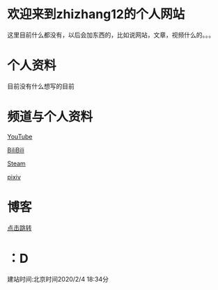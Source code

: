 # 欢迎来到zhizhang12的个人网站

这里目前什么都没有，以后会加东西的，比如说网站，文章，视频什么的。。。




# 个人资料


目前没有什么想写的目前




# 频道与个人资料

<a href="https://www.youtube.com/channel/UCMCv-l-DMt4YXd_FSdKCq8Q?view_as=subscriber">YouTube</a>

<a href="https://space.bilibili.com/352734569">BiliBili</a>

<a href="https://steamcommunity.com/id/QAQYA/">Steam</a>

<a href="https://www.pixiv.net/users/42750962">pixiv</a>




# 博客

<a href="https://zhizhang12.github.io/Blog.md">点击跳转</a>




# ：D
建站时间:北京时间2020/2/4 18:34分
